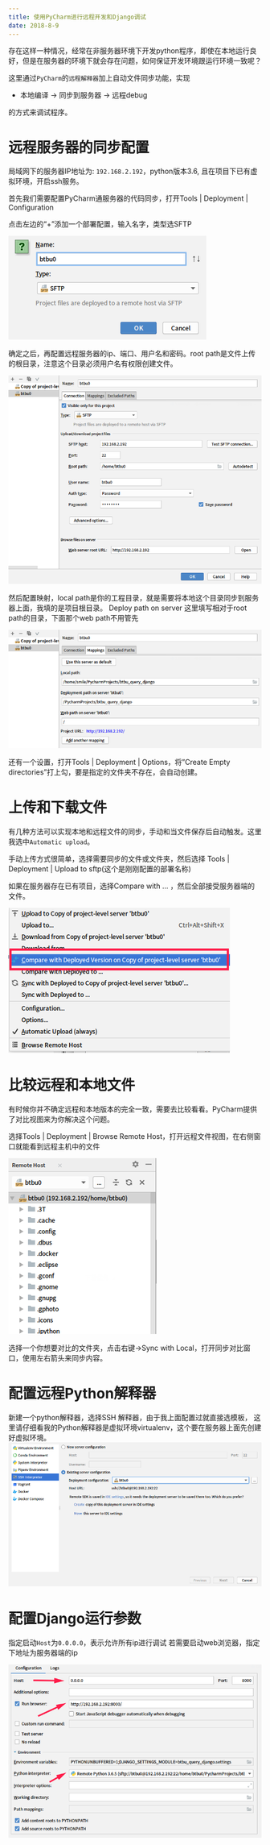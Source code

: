 ```yaml
---
title: 使用PyCharm进行远程开发和Django调试
date: 2018-8-9
---
```


存在这样一种情况，经常在非服务器环境下开发python程序，即使在本地运行良好，但是在服务器的环境下就会存在问题，如何保证开发环境跟运行环境一致呢？

这里通过`PyCharm`的`远程解释器`加上自动文件同步功能，实现

- 本地编译 -> 同步到服务器 -> 远程debug

的方式来调试程序。

# 远程服务器的同步配置

局域网下的服务器IP地址为: `192.168.2.192`，python版本3.6, 且在项目下已有虚拟环境，开启ssh服务。

首先我们需要配置PyCharm通服务器的代码同步，打开Tools | Deployment | Configuration

点击左边的“+”添加一个部署配置，输入名字，类型选SFTP

![](https://raw.githubusercontent.com/smilelc3/blog/main/images/使用PyCharm进行远程开发和Django调试/463208605698cb39134207dcd037ead3.png)

确定之后，再配置远程服务器的ip、端口、用户名和密码。root path是文件上传的根目录，注意这个目录必须用户名有权限创建文件。

![](https://raw.githubusercontent.com/smilelc3/blog/main/images/使用PyCharm进行远程开发和Django调试/09f3924aa349d43ca865ee8c579bcfdb.png)

然后配置映射，local path是你的工程目录，就是需要将本地这个目录同步到服务器上面，我填的是项目根目录。 Deploy path on server 这里填写相对于root path的目录，下面那个web path不用管先

![](https://raw.githubusercontent.com/smilelc3/blog/main/images/使用PyCharm进行远程开发和Django调试/63968fe77d6df6cb71c425083c7ab5fd.png)

还有一个设置，打开Tools | Deployment | Options，将”Create Empty directories”打上勾，要是指定的文件夹不存在，会自动创建。

# 上传和下载文件

有几种方法可以实现本地和远程文件的同步，手动和当文件保存后自动触发。这里我选中`Automatic upload`。

手动上传方式很简单，选择需要同步的文件或文件夹，然后选择 Tools | Deployment | Upload to sftp(这个是刚刚配置的部署名称)

如果在服务器存在已有项目，选择Compare with … ，然后全部接受服务器端的文件。

![](https://raw.githubusercontent.com/smilelc3/blog/main/images/使用PyCharm进行远程开发和Django调试/98114a6545324b2cade721f7cde56660.png)

# 比较远程和本地文件

有时候你并不确定远程和本地版本的完全一致，需要去比较看看。PyCharm提供了对比视图来为你解决这个问题。

选择Tools | Deployment | Browse Remote Host，打开远程文件视图，在右侧窗口就能看到远程主机中的文件

![](https://raw.githubusercontent.com/smilelc3/blog/main/images/使用PyCharm进行远程开发和Django调试/d6410d9de1f143d84187c573d5c9e2f4.png)

选择一个你想要对比的文件夹，点击右键->Sync with Local，打开同步对比窗口，使用左右箭头来同步内容。

# 配置远程Python解释器

新建一个python解释器，选择SSH 解释器，由于我上面配置过就直接选模板， 这里请仔细看我的Python解释器是虚拟环境virtualenv，这个要在服务器上面先创建好虚拟环境。
![](https://raw.githubusercontent.com/smilelc3/blog/main/images/使用PyCharm进行远程开发和Django调试/29d7b5c66ffd28d67b73aa501046cf56.png)

# 配置Django运行参数

指定启动`Host`为`0.0.0.0`，表示允许所有ip进行调试
若需要启动web浏览器，指定下地址为服务器端的ip

![](https://raw.githubusercontent.com/smilelc3/blog/main/images/使用PyCharm进行远程开发和Django调试/b650bb4ed8882027d49456edbfbd1e27.png)